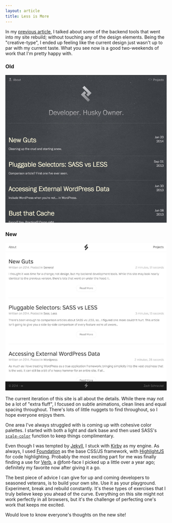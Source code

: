 ```yaml
---
layout: article
title: Less is More
---
```


In my [previous article](articles/new-guts), I talked about some of the backend tools that went into my site rebuild; without touching any of the design elements. Being the "creative-type", I ended up feeling like the current design just wasn't up to par with my current taste. What you see now is a good two-weekends of work that I'm pretty happy with.

<div class="uk-flex uk-text-center">
    <div>
        <h3>Old</h3>
        <img src="/assets/media/build/posts/zslabs-old.jpg">
    </div>
    <div class="uk-margin-left">
        <h3>New</h3>
        <img src="/assets/media/build/posts/zslabs-new.jpg">
    </div>
</div>

The current iteration of this site is all about the details. While there may not be a lot of "extra fluff", I focused on subtle animations, clean lines and equal spacing throughout. There's lots of little nuggets to find throughout, so I hope everyone enjoys them.

One area I've always struggled with is coming up with cohesive color palettes. I started with both a light and dark base and then used SASS's [`scale-color`](http://sass-lang.com/documentation/Sass/Script/Functions.html#scale_color-instance_method) function to keep things complimentary.

Even though I was tempted by [Jekyll](http://jekyllrb.com/), I stuck with [Kirby](http://getkirby.com) as my engine. As always, I used [Foundation](http://foundation.zurb.com) as the base CSS/JS framework, with [HighlightJS](http://highlightjs.org/) for code highlighting. Probably the most exciting part for me was finally finding a use for [Verb](http://www.fontspring.com/fonts/yellow-design-studio/verb), a @font-face I picked up a little over a year ago; definitely my favorite now after giving it a go.

The best piece of advice I can give for up and coming developers to seasoned veterans, is to build your own site. Use it as your playground. Experiment, break and rebuild constantly. It's these types of exercises that I truly believe keep you ahead of the curve. Everything on this site might not work perfectly in all browsers, but it's the challenge of perfecting one's work that keeps me excited.

Would love to know everyone's thoughts on the new site!